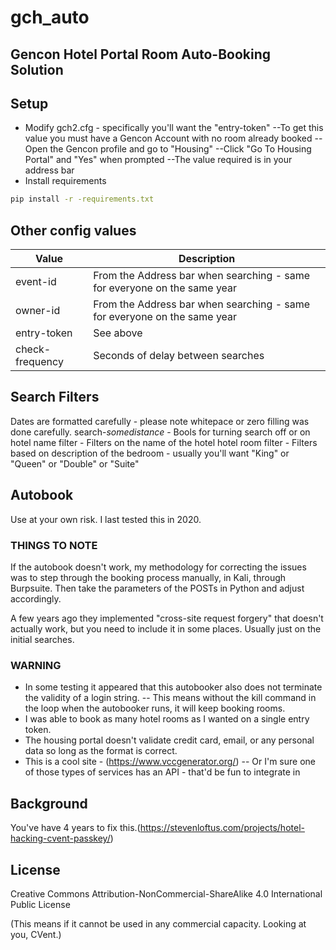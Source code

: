 # gch_auto
## Gencon Hotel Portal Room Auto-Booking Solution

## Setup

- Modify gch2.cfg - specifically you'll want the "entry-token"
--To get this value you must have a Gencon Account with no room already booked
--Open the Gencon profile and go to "Housing"
--Click "Go To Housing Portal" and "Yes" when prompted
--The value required is in your address bar
- Install requirements
```sh
pip install -r -requirements.txt
```

## Other config values
| Value | Description |
| ------ | ------ |
| event-id | From the Address bar when searching - same for everyone on the same year |
| owner-id | From the Address bar when searching - same for everyone on the same year |
| entry-token | See above |
| check-frequency | Seconds of delay between searches |

## Search Filters
Dates are formatted carefully - please note whitepace or zero filling was done carefully.
search-*somedistance* - Bools for turning search off or on
hotel name filter - Filters on the name of the hotel
hotel room filter - Filters based on description of the bedroom - usually you'll want "King" or "Queen" or "Double" or "Suite"

## Autobook
Use at your own risk. I last tested this in 2020.

### THINGS TO NOTE
If the autobook doesn't work, my methodology for correcting the issues was to step through the booking process manually, in Kali, through Burpsuite.
Then take the parameters of the POSTs in Python and adjust accordingly.

A few years ago they implemented "cross-site request forgery" that doesn't actually work, but you need to include it in some places.
Usually just on the initial searches.


### WARNING
- In some testing it appeared that this autobooker also does not terminate the validity of a login string.
-- This means without the kill command in the loop when the autobooker runs, it will keep booking rooms.
- I was able to book as many hotel rooms as I wanted on a single entry token.
- The housing portal doesn't validate credit card, email, or any personal data so long as the format is correct.
- This is a cool site - (https://www.vccgenerator.org/)
-- Or I'm sure one of those types of services has an API - that'd be fun to integrate in


## Background
You've have 4 years to fix this.(https://stevenloftus.com/projects/hotel-hacking-cvent-passkey/)

## License

Creative Commons Attribution-NonCommercial-ShareAlike 4.0 International Public License

(This means if it cannot be used in any commercial capacity. Looking at you, CVent.)
